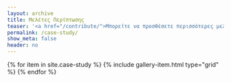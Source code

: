 ```yaml
---
layout: archive
title: Μελέτες Περίπτωσης
teaser: '<a href="/contribute/">Μπορείτε να προσθέσετε περισσότερες μελέτες περίπτωσης σύμφωνα με τις οδηγίες</a>'
permalink: /case-study/
show_meta: false
header: no
---
```


<div class="grid__wrapper">
  {% for item in site.case-study %}
    {% include gallery-item.html type="grid" %}
  {% endfor %}
</div>
